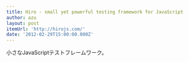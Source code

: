 ```yaml
---
title: Hiro - small yet powerful testing framework for JavaScript
author: azu
layout: post
itemUrl: 'http://hirojs.com/'
date: '2012-02-29T15:00:00.000Z'
---
```

小さなJavaScriptテストフレームワーク。


